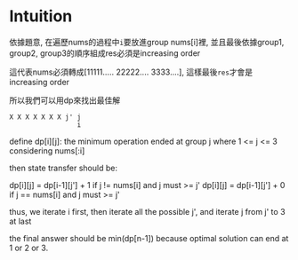 # Intuition

依據題意, 在遍歷nums的過程中`i`要放進group nums[i]裡, 並且最後依據group1, group2, group3的順序組成res必須是increasing order

這代表nums必須轉成[11111..... 22222.... 3333....], 這樣最後`res`才會是increasing order

所以我們可以用dp來找出最佳解

```
X X X X X X X j' j
                 i
``` 
define dp[i][j]: the minimum operation ended at group j where 1 <= j <= 3 considering nums[:i]

then state transfer should be:

dp[i][j] = dp[i-1][j'] + 1 if j != nums[i] and j must >= j'
dp[i][j] = dp[i-1][j'] + 0 if j == nums[i] and j must >= j'

thus, we iterate i first, then iterate all the possible j', and iterate j from j' to 3 at last

the final answer should be min(dp[n-1]) because optimal solution can end at 1 or 2 or 3.
